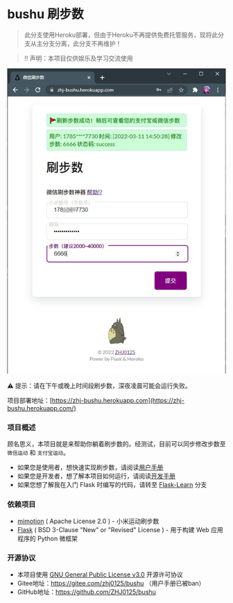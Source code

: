# bushu 刷步数

> 此分支使用Heroku部署，但由于Heroku不再提供免费托管服务，现将此分支从主分支分离，此分支不再维护！

> ‼ 声明：本项目仅供娱乐及学习交流使用

![show](docs/show.jpg)

⚠ 提示：请在下午或晚上时间段刷步数，深夜凌晨可能会运行失败。

项目部署地址：[https://zhj-bushu.herokuapp.com](https://zhj-bushu.herokuapp.com/)

### 项目概述

顾名思义，本项目就是来帮助你躺着刷步数的。经测试，目前可以同步修改步数至 `微信运动` 和 `支付宝运动`。

* 如果您是使用者，想快速实现刷步数，请阅读[用户手册](docs/UserManual.md)
* 如果您是开发者，想了解本项目如何运行，请阅读[开发手册](docs/DevManual.md)
* 如果您想了解我在入门 Flask 时编写的代码，请转至 [Flask-Learn](https://github.com/ZHJ0125/bushu/tree/Flask-Learn) 分支

### 依赖项目

* [mimotion](https://github.com/577fkj/mimotion) ( Apache License 2.0 ) - 小米运动刷步数
* [Flask](https://github.com/pallets/flask) ( BSD 3-Clause "New" or "Revised" License ) - 用于构建 Web 应用程序的 Python 微框架

### 开源协议

* 本项目使用 [GNU General Public License v3.0](https://github.com/ZHJ0125/bushu/blob/main/LICENSE) 开源许可协议
* Gitee地址：https://gitee.com/zhj0125/bushu （用户手册已被ban）
* GitHub地址：https://github.com/ZHJ0125/bushu
